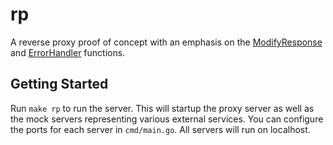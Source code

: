 # rp

A reverse proxy proof of concept with an emphasis on the [ModifyResponse](https://golang.org/pkg/net/http/httputil/#ReverseProxy) and [ErrorHandler](https://golang.org/pkg/net/http/httputil/#ReverseProxy) functions.

## Getting Started

Run `make rp` to run the server. This will startup the proxy server as well as the mock servers representing various external services. You can configure the ports for each server in `cmd/main.go`. All servers will run on localhost.